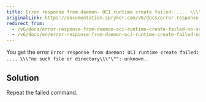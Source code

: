```yaml
---
title: Error response from daemon- OCI runtime create failed- .... \\\"no such file or directory\\\"\""- unknown
originalLink: https://documentation.spryker.com/v6/docs/error-response-from-daemon-oci-runtime-create-failed-no-such-file-or-directory-unknown
redirect_from:
  - /v6/docs/error-response-from-daemon-oci-runtime-create-failed-no-such-file-or-directory-unknown
  - /v6/docs/en/error-response-from-daemon-oci-runtime-create-failed-no-such-file-or-directory-unknown
---
```


You get the error `Error response from daemon: OCI runtime create failed: .... \\\"no such file or directory\\\"\"": unknown.`.

## Solution

Repeat the failed command. 
